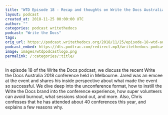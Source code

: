 ```yaml
---
title: "WTD Episode 18 - Recap and thoughts on Write the Docs Australia 2018"
layout: podcast
created_at: 2018-11-25 00:00:00 UTC
author: ""
categories: podcast writethedocs
podcast: "Write the Docs"
tags: 
orig_url: https://podcast.writethedocs.org/2018/11/25/episode-18-wtd-australia-recap/
podcast_embed: https://dts.podtrac.com/redirect.mp3/writethedocs-podcast.s3-us-west-2.amazonaws.com/wtd_episode_18_wtd_australia.mp3
image: images/wtdpodcastlogo.png
permalink: /:categories/:title/
---
```

In episode 18 of the Write the Docs podcast, we discuss the recent Write the Docs Australia 2018 conference held in Melbourne. Jared was an emcee at the event and shares his inside perspective about what made the event so successful. We dive deep into the unconference format, how to instill the Write the Docs brand into the conference experience, how super volunteers can avoid burnout, what sessions stood out, and more. Also, Chris confesses that he has attended about 40 conferences this year, and explains a few reasons why.